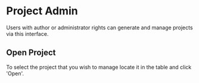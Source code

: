 # Project Admin

Users with author or administrator rights can generate and manage projects via
this interface.

## Open Project

To select the project that you wish to manage locate it in the table and click
'Open'.
